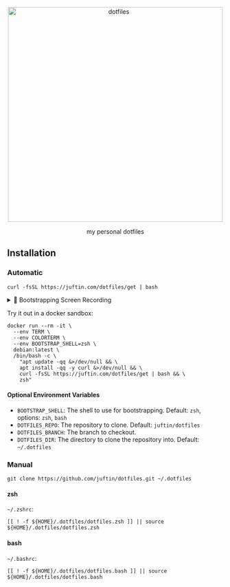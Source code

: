 <div align="center">
  <a href="https://github.com/juftin/dotfiles">
    <img src="https://raw.githubusercontent.com/juftin/dotfiles/main/docs/logo.png" alt="dotfiles" width="500" />
  </a>
</div>

<p align="center">
my personal dotfiles
</p>

## Installation

### Automatic

```shell
curl -fsSL https://juftin.com/dotfiles/get | bash
```

<!--skip-->
<details><summary>🌈 Bootstrapping Screen Recording</summary>
<p>

https://github.com/juftin/dotfiles/assets/49741340/9c96b82e-8a39-49bc-af3f-f513048adcc5

</p>
</details>
<!--skip-->

Try it out in a docker sandbox:

```shell
docker run --rm -it \
  --env TERM \
  --env COLORTERM \
  --env BOOTSTRAP_SHELL=zsh \
  debian:latest \
  /bin/bash -c \
    "apt update -qq &>/dev/null && \
    apt install -qq -y curl &>/dev/null && \
    curl -fsSL https://juftin.com/dotfiles/get | bash && \
    zsh"
```

#### Optional Environment Variables

-   `BOOTSTRAP_SHELL`: The shell to use for bootstrapping. Default: `zsh`, options: `zsh`, `bash`
-   `DOTFILES_REPO`: The repository to clone. Default: `juftin/dotfiles`
-   `DOTFILES_BRANCH`: The branch to checkout.
-   `DOTFILES_DIR`: The directory to clone the repository into. Default: `~/.dotfiles`

### Manual

```shell
git clone https://github.com/juftin/dotfiles.git ~/.dotfiles
```

#### zsh

`~/.zshrc`:

```shell
[[ ! -f ${HOME}/.dotfiles/dotfiles.zsh ]] || source ${HOME}/.dotfiles/dotfiles.zsh
```

#### bash

`~/.bashrc`:

```shell
[[ ! -f ${HOME}/.dotfiles/dotfiles.bash ]] || source ${HOME}/.dotfiles/dotfiles.bash
```

